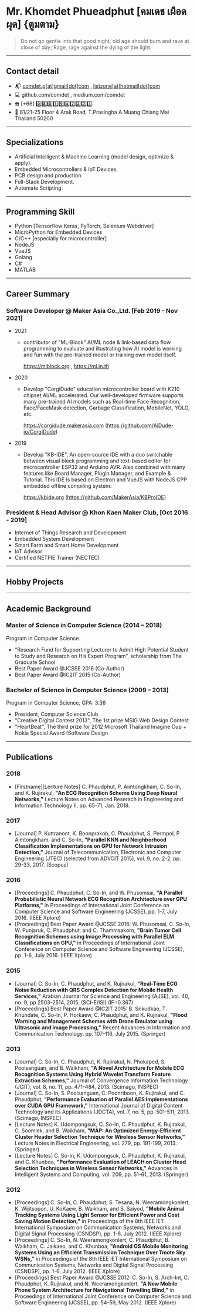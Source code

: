 # Mr. Khomdet Phueadphut [คมเดช เผือดผุด] {ตูมตาม}
> Do not go gentle into that good night, old age should burn and rave at close of day; Rage, rage against the dying of the light.
---

## Contact detail
- 📬 [comdet.p[at]gmail[dot]com](mailto:comdet.p@gmail.com) , [listzone[at]hotmail[dot]com](mailto:listzone@hotmail.com)
- 💻 github.com/comdet , medium.com/comdet
- ☎️ [+66] 0️⃣8️⃣0️⃣1️⃣9️⃣4️⃣7️⃣2️⃣7️⃣3️⃣
- 🏣 81/21-25 Floor 4 Arak Road, T.Prasingha A.Muang Chiang Mai Thailand 50200
---
## Specializations
- Artificial Intelligent & Machine Learning (model design, optimize & apply).
- Embedded Microcontrollers & IoT Devices.
- PCB design and production.
- Full-Stack Development.
- Automate Scripting.
---
## Programming Skill
- Python [Tensorflow Keras, PyTorch, Selenium Webdriver]
- MicroPython for Embedded Devices
- C/C++ [especially for microcontroller]
- NodeJS
- VueJS
- Golang
- C# 
- MATLAB
---
## Career Summary
### Software Developer @ Maker Asia Co.,Ltd. [Feb 2019 - Nov 2021] 
- 2021 
    - contributor of "ML-Block" AI/ML node & link-based data flow programming to evaluate and illustrating how AI model is working and fun with the pre-trained model or training own model itself.
    
        https://mlblock.org , https://ml.in.th
- 2020 
    - Develop "CorgiDude" education microcontroller board with K210 chipset AI/ML accelerated. Our well-developed firmware supports many pre-trained AI models such as Real-time Face Recognition, Face/FaceMask detection, Garbage Classification, MobileNet, YOLO, etc.
    
        https://corgidude.makerasia.com (https://github.com/AiDude-io/CorgiDude)
- 2019 
    - Develop "KB-IDE", An open-source IDE with a duo switchable between visual block programming and text-based editor for microcontroller ESP32 and Arduino AVR. Also combined with many features like Board Manager, Plugin Manager, and Example & Tutorial. This IDE is based on Electron and VueJS with NodeJS CPP embedded offline compiling system.
    
        https://kbide.org (https://github.com/MakerAsia/KBProIDE)
### President & Head Advisor @ Khon Kaen Maker Club,  [Oct 2016 - 2019]
- Internet of Things Research and Development
- Embedded System Development
- Smart Farm and Smart Home Development
- IoT Advisor
- Certified NETPIE Trainer (NECTEC)
---
## Hobby Projects

---
## Academic Background

### Master of Science in Computer Science (2014 – 2018)

Program in Computer Science

- “Research Fund for Supporting Lecturer to Admit High Potential Student to Study and Research on His Expert Program”, scholarship from The Graduate School
- Best Paper Award @JCSSE 2016 (Co-Author)
- Best Paper Award @IC2IT 2015 (Co-Author)

### Bachelor of Science in Computer Science (2009 – 2013) 

Program in Computer Science, GPA: 3.36

- President, Computer Science Club
- "Creative Digital Contest 2013", The 1st prize MSIG Web Design Contest
- "HeartBeat", The third prize for 2012 Microsoft Thailand Imagine Cup + Nokia
Special Award (Software Design
---
## Publications
### 2018
- [Firstname][Lecture Notes] C. Phaudphut, P. Aimtongkham, C. So-In, and K. Rujirakul, **"An ECG Recognition Scheme Using Deep Neural Networks,"** Lecture Notes on Advanced Reserach in Engineering and Information Technology II, pp. 65-71, Jan. 2018.
### 2017
- [Journal] P. Kuttranont, K. Boonprakob, C. Phaudphut, S. Permpol, P. Aimtongkham, and C. So-In, **"Parallel KNN and Neighborhood Classification Implementations on GPU for Network Intrusion Detection,"** Journal of Telecommunication, Electronic and Computer Engineering (JTEC) (selected from ADVCIT 2015), vol. 9, no. 2-2, pp. 29-33, 2017. (Scopus)
### 2016
- [Proceedings] C. Phaudphut, C. So-In, and W. Phusomsai, **"A Parallel Probabilistic Neural Network ECG Recognition Architecture over GPU Platforms,"** in Proceedings of International Joint Conference on Computer Science and Software Engineering (JCSSE), pp. 1-7, July 2016. (IEEE Xplore)
- [Proceedings] Best Paper Award @JCSSE 2016: W. Phusomsai, C. So-In, W. Punjaruk, C. Phaudphut, and C. Thammsakorn, **"Brain Tumor Cell Recognition Schemes using Image Processing with Parallel ELM Classifications on GPU,"** in Proceedings of International Joint Conference on Computer Science and Software Engineering (JCSSE), pp. 1-6, July 2016. (IEEE Xplore)
### 2015
- [Journal] C. So-In, C. Phaudphut, and K. Rujirakul, **"Real-Time ECG Noise Reduction with QRS Complex Detection for Mobile Health Services,"** Arabian Journal for Science and Engineering (AJSE), vol. 40, no. 9, pp 2503-2514, 2015. (SCI-E/ISI) (IF=0.367)
- [Proceedings] Best Paper Award @IC2IT 2015: B. Srikudkao, T. Khundate, C. So-In, P. Horkaew, C. Phaudphut, and K. Rujirakul, **"Flood Warning and Management Schemes with Drone Emulator using Ultrasonic and Image Processing,"** Recent Advances in Information and Communication Technology, pp. 107-116, July 2015. (Springer)
### 2013
- [Journal] C. So-In, C. Phaudphut, K. Rujirakul, N. Phokaped, S. Poolsanguan, and B. Waikham, **"A Novel Architecture for Mobile ECG Recognition Systems Using Hybrid Wavelet Transform Feature Extraction Schemes,"** Journal of Convergence Information Technology (JCIT), vol. 8, no. 11, pp. 471-484, 2013. (Scimago, INSPEC)
- [Journal] C. So-In, S. Poolsanguan, C. Poonriboon, K. Rujirakul, and C. Phaudphut, **"Performance Evaluation of Parallel AES Implementations over CUDA GPU Framework,"** International Journal of Digital Content Technology and its Applications (JDCTA), vol. 7, no. 5, pp. 501-511, 2013. (Scimago, INSPEC)
- [Lecture Notes] K. Udompongsuk, C. So-In, C. Phaudphut, K. Rujirakul, C. Soomlek, and B. Waikham, **"MAP: An Optimized Energy-Efficient Cluster Header Selection Technique for Wireless Sensor Networks,"** Lecture Notes in Electrical Engineering, vol. 279, pp. 191-199, 2013. (Springer)
- [Lecture Notes] C. So-In, K. Udompongsuk, C. Phaudphut, K. Rujirakul, and C. Khunboa, **"Performance Evaluation of LEACH on Cluster Head Selection Techniques in Wireless Sensor Networks,"** Advances in Intelligent Systems and Computing, vol. 209, pp. 51-61, 2013. (Springer)
### 2012
- [Proceedings] C. So-In, C. Phaudphut, S. Tesana, N. Weeramongkonlert, K. Wijitsopon, U. KoKaew, B. Waikham, and S. Saiyod, **"Mobile Animal Tracking Systems Using Light Sensor for Efficient Power and Cost Saving Motion Detection,"** in Proceedings of the 8th IEEE IET International Symposium on Communication Systems, Networks and Digital Signal Processing (CSNDSP), pp. 1-6, July 2012. (IEEE Xplore)
- [Proceedings] C. So-In, N. Weeramongkonlert, C. Phaudphut, B. Waikham, C. Jaikaeo, and C. Khunboa, **"Android OS Mobile Monitoring Systems Using an Efficient Transmission Technique Over Tmote Sky WSNs,"** in Proceedings of the 8th IEEE IET International Symposium on Communication Systems, Networks and Digital Signal Processing (CSNDSP), pp. 1-6, July 2012. (IEEE Xplore)
- [Proceedings] Best Paper Award @JCSSE 2012: C. So-In, S. Arch-Int, C. Phaudphut, K. Rujirakul, and N. Weeramongkonlert, **"A New Mobile Phone System Architecture for Navigational Travelling Blind,"** in Proceedings of International Joint Conference on Computer Science and Software Engineering (JCSSE), pp. 54-59, May 2012. (IEEE Xplore)

